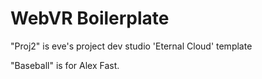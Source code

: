 # WebVR Boilerplate

"Proj2" is eve's project dev studio 'Eternal Cloud' template

"Baseball" is for Alex Fast.


